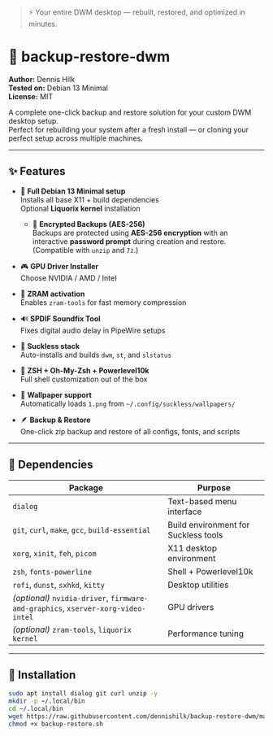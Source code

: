 > ⚡ Your entire DWM desktop — rebuilt, restored, and optimized in minutes.
> 
# 🧩 backup-restore-dwm

**Author:** Dennis Hilk  
**Tested on:** Debian 13 Minimal  
**License:** MIT  

A complete one-click backup and restore solution for your custom DWM desktop setup.  
Perfect for rebuilding your system after a fresh install — or cloning your perfect setup across multiple machines.

---

## ✨ Features

- 🧱 **Full Debian 13 Minimal setup**  
  Installs all base X11 + build dependencies  
  Optional **Liquorix kernel** installation
  
  - 🔐 **Encrypted Backups (AES-256)**  
  Backups are protected using **AES-256 encryption** with an interactive **password prompt** during creation and restore.  
  (Compatible with `unzip` and `7z`.)

- 🎮 **GPU Driver Installer**  
  Choose NVIDIA / AMD / Intel  

- 💾 **ZRAM activation**  
  Enables `zram-tools` for fast memory compression  

- 🔊 **SPDIF Soundfix Tool**  
  Fixes digital audio delay in PipeWire setups  

- 🐧 **Suckless stack**  
  Auto-installs and builds `dwm`, `st`, and `slstatus`  

- 🧠 **ZSH + Oh-My-Zsh + Powerlevel10k**  
  Full shell customization out of the box  

- 🌄 **Wallpaper support**  
  Automatically loads `1.png` from `~/.config/suckless/wallpapers/`  

- 🪶 **Backup & Restore**  
  One-click zip backup and restore of all configs, fonts, and scripts  

---

## 🧰 Dependencies

| Package | Purpose |
|----------|----------|
| `dialog` | Text-based menu interface |
| `git`, `curl`, `make`, `gcc`, `build-essential` | Build environment for Suckless tools |
| `xorg`, `xinit`, `feh`, `picom` | X11 desktop environment |
| `zsh`, `fonts-powerline` | Shell + Powerlevel10k |
| `rofi`, `dunst`, `sxhkd`, `kitty` | Desktop utilities |
| *(optional)* `nvidia-driver`, `firmware-amd-graphics`, `xserver-xorg-video-intel` | GPU drivers |
| *(optional)* `zram-tools`, `liquorix kernel` | Performance tuning |

---

## 🚀 Installation

```bash
sudo apt install dialog git curl unzip -y
mkdir -p ~/.local/bin
cd ~/.local/bin
wget https://raw.githubusercontent.com/dennishilk/backup-restore-dwm/main/backup-restore.sh
chmod +x backup-restore.sh
